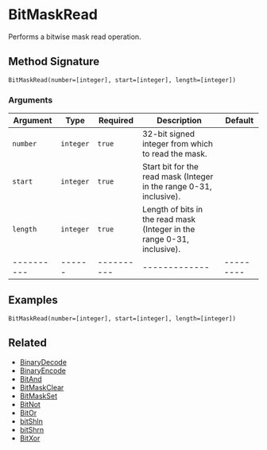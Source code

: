 # BitMaskRead

Performs a bitwise mask read operation.

## Method Signature

```
BitMaskRead(number=[integer], start=[integer], length=[integer])
```

### Arguments

| Argument   | Type      | Required   | Description                                                             | Default   |
| ---------- | --------- | ---------- | ----------------------------------------------------------------------- | --------- |
| `number`   | `integer` | `true`     | 32-bit signed integer from which to read the mask.                      |           |
| `start`    | `integer` | `true`     | Start bit for the read mask (Integer in the range 0-31, inclusive).     |           |
| `length`   | `integer` | `true`     | Length of bits in the read mask (Integer in the range 0-31, inclusive). |           |
| ---------- | ------    | ---------- | -------------                                                           | --------- |

## Examples

```
BitMaskRead(number=[integer], start=[integer], length=[integer])
```

## Related

* [BinaryDecode](binarydecode.md)
* [BinaryEncode](binaryencode.md)
* [BitAnd](bitand.md)
* [BitMaskClear](bitmaskclear.md)
* [BitMaskSet](bitmaskset.md)
* [BitNot](bitnot.md)
* [BitOr](bitor.md)
* [bitShln](bitshln.md)
* [bitShrn](bitshrn.md)
* [BitXor](bitxor.md)

